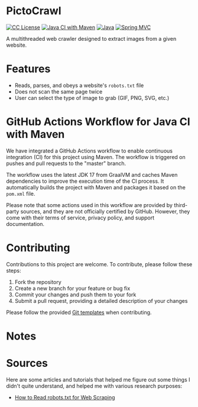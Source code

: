 # PictoCrawl

[![CC License][license-badge]][license]
[![Java CI with Maven][ci]][ci-passing]
[![Java][java-badge]][oracle-java]
[![Spring MVC][spring-badge]][spring]


A multithreaded web crawler designed to extract images from a given website.

# Features

- Reads, parses, and obeys a website's `robots.txt` file
- Does not scan the same page twice
- User can select the type of image to grab (GIF, PNG, SVG, etc.)

# GitHub Actions Workflow for Java CI with Maven

We have integrated a GitHub Actions workflow to enable continuous integration (CI) for this project using Maven. 
The workflow is triggered on pushes and pull requests to the "master" branch.

The workflow uses the latest JDK 17 from GraalVM and caches Maven dependencies to improve the execution time of the CI process. 
It automatically builds the project with Maven and packages it based on the `pom.xml` file.

Please note that some actions used in this workflow are provided by third-party sources, and they are not officially certified by GitHub. 
However, they come with their terms of service, privacy policy, and support documentation.

# Contributing

Contributions to this project are welcome. To contribute, please follow these steps:

1. Fork the repository
2. Create a new branch for your feature or bug fix
3. Commit your changes and push them to your fork
4. Submit a pull request, providing a detailed description of your changes

Please follow the provided [Git templates][git-templates] when contributing.

# Notes


# Sources

Here are some articles and tutorials that helped me figure out some things I didn't quite understand, and helped me with
various research purposes:

- [How to Read robots.txt for Web Scraping](https://www.zenrows.com/blog/robots-txt-web-scraping)

<!-- Links -->
[license]: http://creativecommons.org/licenses/by/4.0/
[ci-passing]: https://github.com/kyleryxn/pictocrawl/actions/workflows/maven.yml
[git-templates]: ./docs/git
[oracle-java]: https://www.oracle.com/java/technologies/downloads/#java17
[jakarta]: https://jakarta.ee/
[spring]: https://spring.io/
[thymeleaf]: https://www.thymeleaf.org/
[robots-txt]: https://www.zenrows.com/blog/robots-txt-web-scraping

<!-- Badges -->
[license-badge]: https://img.shields.io/badge/License-CC%20BY%204.0-lightgrey.svg
[ci]: https://github.com/kyleryxn/pictocrawl/actions/workflows/maven.yml/badge.svg
[java-badge]: https://img.shields.io/badge/Java-JDK%2017-007396
[jakarta-badge]: https://img.shields.io/badge/jakarta%20ee-10-FDB940
[spring-badge]: https://img.shields.io/badge/Spring-6.0.11-6DB33F
[thymeleaf-badge]: https://img.shields.io/badge/thymeleaf-3.1.1-005F0F?logo=thymeleaf
